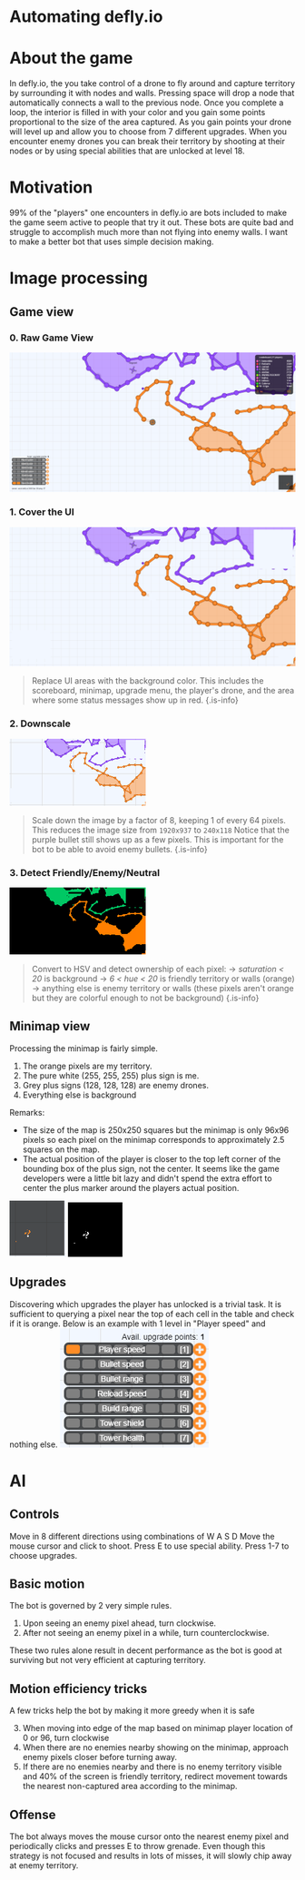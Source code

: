 # Automating defly.io

# About the game
In defly.io, the you take control of a drone to fly around and capture territory by surrounding it with nodes and walls. Pressing space will drop a node that automatically connects a wall to the previous node. Once you complete a loop, the interior is filled in with your color and you gain some points proportional to the size of the area captured. As you gain points your drone will level up and allow you to choose from 7 different upgrades. When you encounter enemy drones you can break their territory by shooting at their nodes or by using special abilities that are unlocked at level 18. 


# Motivation
99% of the "players" one encounters in defly.io are bots included to make the game seem active to people that try it out. These bots are quite bad and struggle to accomplish much more than not flying into enemy walls. I want to make a better bot that uses simple decision making.



# Image processing 


## Game view

### 0. Raw Game View

![imagebeforeedits.png](/technical/deflyio/imagebeforeedits.png)

### 1. Cover the UI

![rgbimage.png](/technical/deflyio/rgbimage.png)

> Replace UI areas with the background color.
This includes the scoreboard, minimap, upgrade menu, the player's drone, and the area where some status messages show up in red.
{.is-info}

### 2. Downscale

![reducedsize.png](/technical/deflyio/reducedsize.png)

> Scale down the image by a factor of 8, keeping 1 of every 64 pixels. This reduces the image size from `1920x937` to `240x118`
Notice that the purple bullet still shows up as a few pixels. This is important for the bot to be able to avoid enemy bullets.
{.is-info}

### 3. Detect Friendly/Enemy/Neutral

![hsvimage.png](/technical/deflyio/hsvimage.png)

> Convert to HSV and detect ownership of each pixel:
→ *_saturation_ < 20* is background
→ *6 < _hue_ < 20* is friendly territory or walls (orange)
→ anything else is enemy territory or walls (these pixels aren't orange but they are colorful enough to not be background)
{.is-info}


## Minimap view

Processing the minimap is fairly simple.
1. The orange pixels are my territory.
2. The pure white (255, 255, 255) plus sign is me.
3. Grey plus signs (128, 128, 128) are enemy drones.
4. Everything else is background

Remarks:
- The size of the map is 250x250 squares but the minimap is only 96x96 pixels so each pixel on the minimap corresponds to approximately 2.5 squares on the map.
- The actual position of the player is closer to the top left corner of the bounding box of the plus sign, not the center. It seems like the game developers were a little bit lazy and didn't spend the extra effort to center the plus marker around the players actual position.

![unprocessedminimap.png](/technical/deflyio/unprocessedminimap.png) ![minimapimage.png](/technical/deflyio/minimapimage.png)

## Upgrades

Discovering which upgrades the player has unlocked is a trivial task. 
It is sufficient to querying a pixel near the top of each cell in the table and check if it is orange.
Below is an example with 1 level in "Player speed" and nothing else.
![upgrades.png](/technical/deflyio/upgrades.png)

# AI

## Controls
Move in 8 different directions using combinations of W A S D
Move the mouse cursor and click to shoot.
Press E to use special ability.
Press 1-7 to choose upgrades.


## Basic motion
The bot is governed by 2 very simple rules. 
1. Upon seeing an enemy pixel ahead, turn clockwise. 
2. After not seeing an enemy pixel in a while, turn counterclockwise.

These two rules alone result in decent performance as the bot is good at surviving but not very efficient at capturing territory. 

## Motion efficiency tricks
A few tricks help the bot by making it more greedy when it is safe

3. When moving into edge of the map based on minimap player location of 0 or 96, turn clockwise
4. When there are no enemies nearby showing on the minimap, approach enemy pixels closer before turning away.
5. If there are no enemies nearby and there is no enemy territory visible and 40% of the screen is friendly territory, redirect movement towards the nearest non-captured area according to the minimap.

## Offense

The bot always moves the mouse cursor onto the nearest enemy pixel and periodically clicks and presses E to throw grenade.
Even though this strategy is not focused and results in lots of misses, it will slowly chip away at enemy territory. 

